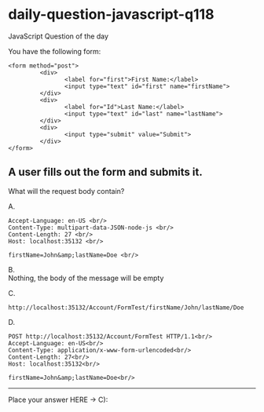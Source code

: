 # daily-question-javascript-q118
JavaScript Question of the day

You have the following form:
```
<form method="post">
         <div>
                <label for="first">First Name:</label>
                <input type="text" id="first" name="firstName">
         </div>
         <div>
                <label for="Id">Last Name:</label>
                <input type="text" id="last" name="lastName">
         </div>
         <div>
                <input type="submit" value="Submit">
         </div>
</form>
```
A user fills out the form and submits it.
------------------------------------------------

What will the request body contain?

A.<br/>
```POST http://localhost:35132/Account/FormTest HTTP/1.1<br/>
Accept-Language: en-US <br/>
Content-Type: multipart-data-JSON-node-js <br/>
Content-Length: 27 <br/>
Host: localhost:35132 <br/>

firstName=John&amp;lastName=Doe <br/>
```
B. <br/>
Nothing, the body of the message will be empty

C. <br/>
```
http://localhost:35132/Account/FormTest/firstName/John/lastName/Doe
```
D.<br/>
```
POST http://localhost:35132/Account/FormTest HTTP/1.1<br/>
Accept-Language: en-US<br/>
Content-Type: application/x-www-form-urlencoded<br/>
Content-Length: 27<br/>
Host: localhost:35132<br/>

firstName=John&amp;lastName=Doe<br/>
```
------------------------------------------------
Place your answer HERE -> C):

